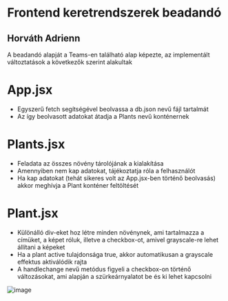 # Frontend keretrendszerek beadandó

## Horváth Adrienn

A beadandó alapját a Teams-en található alap képezte, az implementált változtatások a következők szerint alakultak

# App.jsx
* Egyszerű fetch segítségével beolvassa a db.json nevű fájl tartalmát
* Az így beolvasott adatokat átadja a Plants nevű konténernek

# Plants.jsx
* Feladata az összes növény tárolójának a kialakítása
* Amennyiben nem kap adatokat, tájékoztatja róla a felhasználót
* Ha kap adatokat (tehát sikeres volt az App.jsx-ben történő beolvasás) akkor meghívja a Plant konténer feltöltését

# Plant.jsx
* Különálló div-eket hoz létre minden növénynek, ami tartalmazza a címüket, a képet róluk, illetve a checkbox-ot, amivel grayscale-re lehet állítani a képeket
* Ha a plant active tulajdonsága true, akkor automatikusan a grayscale effektus aktiválódik rajta
* A handlechange nevű metódus figyeli a checkbox-on történő változásokat, ami alapján a szürkeárnyalatot be és ki lehet kapcsolni

![image](https://user-images.githubusercontent.com/93373919/236672554-e31a63f9-2456-4a18-9097-7020c1475a5a.png)

